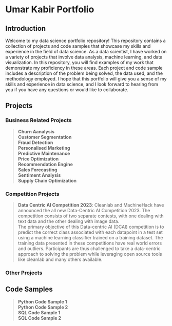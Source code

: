 # Umar Kabir Portfolio
## Introduction
Welcome to my data science portfolio repository! This repository contains a collection of projects and code samples that showcase my skills and experience in the field of data science. As a data scientist, I have worked on a variety of projects that involve data analysis, machine learning, and data visualization. In this repository, you will find examples of my work that demonstrate my proficiency in these areas. Each project and code sample includes a description of the problem being solved, the data used, and the methodology employed. I hope that this portfolio will give you a sense of my skills and experience in data science, and I look forward to hearing from you if you have any questions or would like to collaborate.  

## Projects

### Business Related Projects
> **Churn Aanalysis**  
> **Customer Segmentation**  
> **Fraud Detection**  
> **Personalised Marketing**  
> **Predictive Maintenance**  
> **Price Optimization**  
> **Recommendation Engine**  
> **Sales Forecasting**  
> **Sentiment Analysis**  
> **Supply Chain Optimization**  

### Competition Projects
> **Data Centric AI Competition 2023**: Cleanlab and MachineHack have announced the all new Data-Centric AI Competition 2023. The competition consists of two separate contests, with one dealing with text data and the other dealing with image data.  
The primary objective of this Data-centric AI (DCAI) competition is to predict the correct class associated with each datapoint in a test set using a machine learning classifier trained on a training dataset. The training data presented in these competitions have real world errors and outliers. Participants are thus challenged to take a data-centric approach to solving the problem while leveraging open source tools like cleanlab and many others available.  

### Other Projects

## Code Samples
> **Python Code Sample 1**  
> **Python Code Sample 2**  
> **SQL Code Sample 1**  
> **SQL Code Sample 2**  
